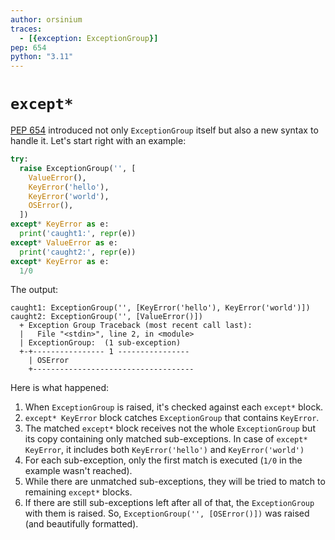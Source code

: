 ```yaml
---
author: orsinium
traces:
  - [{exception: ExceptionGroup}]
pep: 654
python: "3.11"
---
```


# `except*`

[PEP 654](https://peps.python.org/pep-0654/) introduced not only `ExceptionGroup` itself but also a new syntax to handle it. Let's start right with an example:

```python
try:
  raise ExceptionGroup('', [
    ValueError(),
    KeyError('hello'),
    KeyError('world'),
    OSError(),
  ])
except* KeyError as e:
  print('caught1:', repr(e))
except* ValueError as e:
  print('caught2:', repr(e))
except* KeyError as e:
  1/0
```

The output:

```plain
caught1: ExceptionGroup('', [KeyError('hello'), KeyError('world')])
caught2: ExceptionGroup('', [ValueError()])
  + Exception Group Traceback (most recent call last):
  |   File "<stdin>", line 2, in <module>
  | ExceptionGroup:  (1 sub-exception)
  +-+---------------- 1 ----------------
    | OSError
    +------------------------------------
```

Here is what happened:

1. When `ExceptionGroup` is raised, it's checked against each `except*` block.
2. `except* KeyError` block catches `ExceptionGroup` that contains `KeyError`.
3. The matched `except*` block receives not the whole `ExceptionGroup` but its copy containing only matched sub-exceptions. In case of `except* KeyError`, it includes both `KeyError('hello')` and `KeyError('world')`
4. For each sub-exception, only the first match is executed (`1/0` in the example wasn't reached).
5. While there are unmatched sub-exceptions, they will be tried to match to remaining `except*` blocks.
6. If there are still sub-exceptions left after all of that, the `ExceptionGroup` with them is raised. So, `ExceptionGroup('', [OSError()])` was raised (and beautifully formatted).
